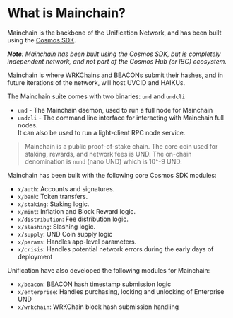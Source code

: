 # What is Mainchain?

Mainchain is the backbone of the Unification Network, and has been built using
the [Cosmos SDK](https://github.com/cosmos/cosmos-sdk).

_**Note**: Mainchain has been built using the Cosmos SDK, but is 
completely independent network, and not part of the Cosmos Hub (or IBC) 
ecosystem._

Mainchain is where WRKChains and BEACONs submit their hashes, and in future
iterations of the network, will host UVCID and HAIKUs.

The Mainchain suite comes with two binaries: `und` and `undcli`

- `und` - The Mainchain daemon, used to run a full node for Mainchain  
- `undcli` - The command line interface for interacting with Mainchain full nodes.  
It can also be used to run a light-client RPC node service.

>Mainchain is a public proof-of-stake chain. The core coin used for staking,
>rewards, and network fees is UND. The on-chain denomination is `nund`
> (nano UND) which is 10^-9 UND.

Mainchain has been built with the following core Cosmos SDK modules:

- `x/auth`: Accounts and signatures.
- `x/bank`: Token transfers.
- `x/staking`: Staking logic.
- `x/mint`: Inflation and Block Reward logic.
- `x/distribution`: Fee distribution logic.
- `x/slashing`: Slashing logic.
- `x/supply`: UND Coin supply logic
- `x/params`: Handles app-level parameters.
- `x/crisis`: Handles potential network errors during the early days of deployment

Unification have also developed the following modules for Mainchain:

- `x/beacon`: BEACON hash timestamp submission logic
- `x/enterprise`: Handles purchasing, locking and unlocking of Enterprise UND
- `x/wrkchain`: WRKChain block hash submission handling
 